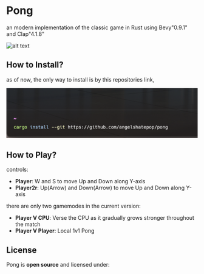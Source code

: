 # Pong
an modern implementation of the classic game in Rust using Bevy"0.9.1" and Clap"4.1.8"

![alt text](assets/images/display.jpg)

## How to Install?
as of now, the only way to install is by this repositories link,

![alt text](images/install.jpg)


## How to Play?
controls:
- **Player**: W and S to move Up and Down along Y-axis
- **Player2r**: Up(Arrow) and Down(Arrow) to move Up and Down along Y-axis

there are only two gamemodes in the current version:
- **Player V CPU**: Verse the CPU as it gradually grows stronger throughout the match
- **Player V Player**: Local 1v1 Pong

## License

Pong is **open source** and licensed under:
